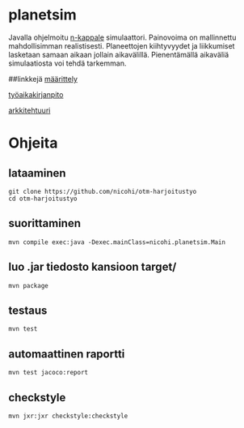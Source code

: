# planetsim
Javalla ohjelmoitu [n-kappale](https://en.wikipedia.org/wiki/N-body_simulation) simulaattori. 
Painovoima on mallinnettu mahdollisimman realistisesti. 
Planeettojen kiihtyvyydet ja liikkumiset lasketaan samaan aikaan jollain aikavälillä. 
Pienentämällä aikaväliä simulaatiosta voi tehdä tarkemman.


##linkkejä
[määrittely](https://github.com/nicohi/otm-harjoitustyo/blob/master/harjoitustyo/outline.md)

[työaikakirjanpito](https://github.com/nicohi/otm-harjoitustyo/blob/master/harjoitustyo/tyoaikakirjanpito.md)

[arkkitehtuuri](dokumentaatio/arkkitehtuuri.md)

# Ohjeita
## lataaminen
```
git clone https://github.com/nicohi/otm-harjoitustyo
cd otm-harjoitustyo
```
## suorittaminen
```
mvn compile exec:java -Dexec.mainClass=nicohi.planetsim.Main
```
## luo .jar tiedosto kansioon target/
```
mvn package
```
## testaus
```
mvn test
```
## automaattinen raportti
```
mvn test jacoco:report
```
## checkstyle
```
mvn jxr:jxr checkstyle:checkstyle
```
